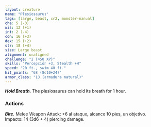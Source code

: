 ```yaml
---
layout: creature
name: "Plesiosaurus"
tags: [large, beast, cr2, monster-manual]
cha: 5 (-3)
wis: 12 (+1)
int: 2 (-4)
con: 16 (+3)
dex: 15 (+2)
str: 18 (+4)
size: Large beast
alignment: unaligned
challenge: "2 (450 XP)"
skills: "Percepción +3, Stealth +4"
speed: "20 ft., swim 40 ft."
hit_points: "68 (8d10+24)"
armor_class: "13 (armadura natural)"
---
```


***Hold Breath.*** The plesiosaurus can hold its breath for 1 hour.

### Actions

***Bite.*** Melee Weapon Attack: +6 al ataque, alcance 10 pies, un objetivo. Impacto: 14 (3d6 + 4) piercing damage.